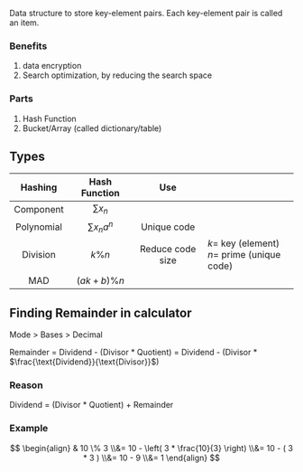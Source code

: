 Data structure to store key-element pairs. Each key-element pair is called an item.

### Benefits

1. data encryption
2. Search optimization, by reducing the search space

### Parts

1. Hash Function
2. Bucket/Array (called dictionary/table)

## Types

|  Hashing   |   Hash Function    |       Use        |                                                   |
| :--------: | :----------------: | :--------------: | ------------------------------------------------- |
| Component  |     $\sum x_n$     |                  |                                                   |
| Polynomial | $\sum x_{n} a^{n}$ |   Unique code    |                                                   |
|  Division  |      $k \% n$      | Reduce code size | $k=$ key (element)<br />$n =$ prime (unique code) |
|    MAD     |  $(a k + b) \% n$  |                  |                                                   |

## Finding Remainder in calculator

Mode > Bases > Decimal

Remainder
= Dividend - (Divisor * Quotient)
= Dividend - (Divisor * $\frac{\text{Dividend}}{\text{Divisor}}$)

### Reason

Dividend = (Divisor * Quotient) + Remainder

### Example

$$
\begin{align}
&  10 \% 3 \\&= 10 - \left( 3 * \frac{10}{3} \right) \\&= 10 - ( 3 * 3 ) \\&= 10 - 9 \\&= 1
\end{align}
$$

